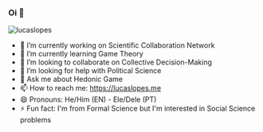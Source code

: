 ### Oi 👋

<p align="left"> <img src="https://komarev.com/ghpvc/?username=lucaslopes" alt="lucaslopes" /> </p>

- 🔭 I’m currently working on Scientific Collaboration Network
- 🌱 I’m currently learning Game Theory
- 👯 I’m looking to collaborate on Collective Decision-Making
- 🤔 I’m looking for help with Political Science
- 💬 Ask me about Hedonic Game
- 📫 How to reach me: https://lucaslopes.me
- 😄 Pronouns: He/Him (EN) - Ele/Dele (PT)
- ⚡ Fun fact: I'm from Formal Science but I'm interested in Social Science problems
